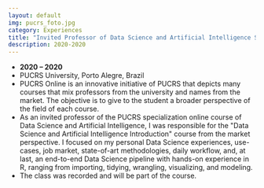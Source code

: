 ```yaml
---
layout: default
img: pucrs_foto.jpg
category: Experiences
title: "Invited Professor of Data Science and Artificial Intelligence Specialization"
description: 2020-2020
---
```



* __2020 – 2020__
* PUCRS University, Porto Alegre, Brazil
* PUCRS Online is an innovative initiative of PUCRS that depicts many courses that mix professors from the university and names from the market. The objective is to give to the student a broader perspective of the field of each course.
* As an invited professor of the PUCRS specialization online course of Data Science and Artificial Intelligence, I was responsible for the "Data Science and Artificial Intelligence Introduction" course from the market perspective. I focused on my personal Data Science experiences, use-cases, job market, state-of-art methodologies, daily workflow, and, at last, an end-to-end Data Science pipeline with hands-on experience in R, ranging from importing, tidying, wrangling, visualizing, and modeling.
* The class was recorded and will be part of the course.
